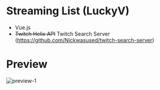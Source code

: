 # Streaming List (LuckyV)

- Vue.js
- ~~Twitch Helix API~~ Twitch Search Server (https://github.com/Nickwasused/twitch-search-server)

# Preview
![preview-1](https://user-images.githubusercontent.com/34883496/167118000-3d1fa77e-de68-47b3-b5a6-236362a7dfbe.png)
